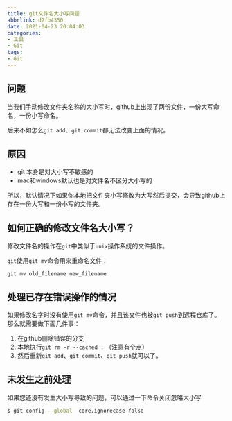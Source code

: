 ```yaml
---
title: git文件名大小写问题
abbrlink: d2fb4350
date: 2021-04-23 20:04:03
categories:
- 工具
- Git
tags:
- Git
---
```

## 问题

当我们手动修改文件夹名称的大小写时，github上出现了两份文件，一份大写命名，一份小写命名。

后来不如怎么`git add`、`git commit`都无法改变上面的情况。

## 原因

* git 本身是对大小写不敏感的
* mac和windows默认也是对文件名不区分大小写的

所以，默认情况下如果你本地把文件夹小写修改为大写然后提交，会导致github上存在一份大写和一份小写的文件夹。

<!-- more -->

## 如何正确的修改文件名大小写？

修改文件名的操作在`git`中类似于`unix`操作系统的文件操作。

`git`使用`git mv`命令用来重命名文件：

`git mv old_filename new_filename`



## 处理已存在错误操作的情况

如果修改名字时没有使用`git mv`命令，并且该文件也被`git push`到远程仓库了。那么就需要做下面几件事：

1. 在github删除错误的分支
2. 本地执行`git rm -r --cached .` （注意有个点）
3. 然后重新`git add`、`git commit`、`git push`就可以了。

## 未发生之前处理

如果您还没有发生大小写导致的问题，可以通过一下命令关闭忽略大小写

```bash
$ git config --global  core.ignorecase false
```


